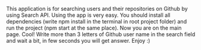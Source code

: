 This application is for searching users and their repositories on Github by using Search API. 
Using the app is very easy. 
You should install all dependencies (write npm install in the terminal in root project folder) and run the project (npm start at the same place).
Now you are on the main page. Cool! 
Write more than 3 letters of Github user name in the search field and wait a bit, in few seconds you will get answer. 
Enjoy :)
